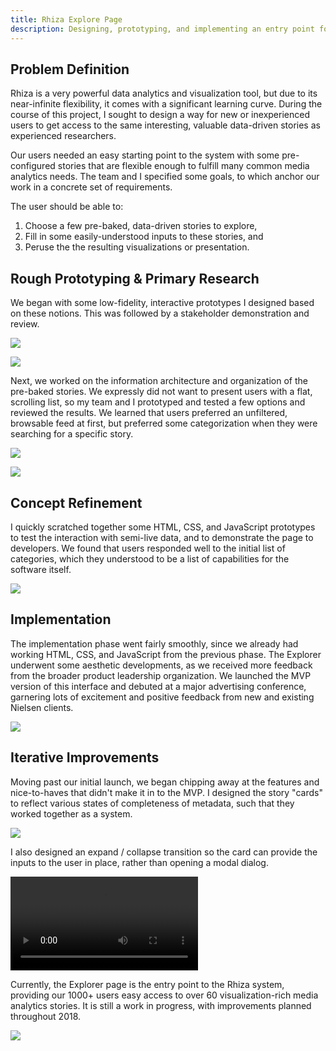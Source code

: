 ```yaml
---
title: Rhiza Explore Page
description: Designing, prototyping, and implementing an entry point for Rhiza users
---
```


## Problem Definition

Rhiza is a very powerful data analytics and visualization tool, but due to its near-infinite flexibility, it comes with a significant learning curve. During the course of this project, I sought to design a way for new or inexperienced users to get access to the same interesting, valuable data-driven stories as experienced researchers.

Our users needed an easy starting point to the system with some pre-configured stories that are flexible enough to fulfill many common media analytics needs. The team and I specified some goals, to which anchor our work in a concrete set of requirements.

The user should be able to:

1.  Choose a few pre-baked, data-driven stories to explore,
2.  Fill in some easily-understood inputs to these stories, and
3.  Peruse the the resulting visualizations or presentation.

## Rough Prototyping & Primary Research

We began with some low-fidelity, interactive prototypes I designed based on these notions. This was followed by a stakeholder demonstration and review.

![](/images/rhiza_explore_early_prototypes.png)

![](/images/rhiza_explore_protoype_review.png)

Next, we worked on the information architecture and organization of the pre-baked stories. We expressly did not want to present users with a flat, scrolling list, so my team and I prototyped and tested a few options and reviewed the results. We learned that users preferred an unfiltered, browsable feed at first, but preferred some categorization when they were searching for a specific story.

![](/images/rhiza_explore_ia_prototypes.png)

![](/images/rhiza_explore_ia_review.png)

## Concept Refinement

I quickly scratched together some HTML, CSS, and JavaScript prototypes to test the interaction with semi-live data, and to demonstrate the page to developers. We found that users responded well to the initial list of categories, which they understood to be a list of capabilities for the software itself.

![](/images/rhiza_explore_html_prototypes.png)

## Implementation

The implementation phase went fairly smoothly, since we already had working HTML, CSS, and JavaScript from the previous phase. The Explorer underwent some aesthetic developments, as we received more feedback from the broader product leadership organization. We launched the MVP version of this interface and debuted at a major advertising conference, garnering lots of excitement and positive feedback from new and existing Nielsen clients.

![](/images/rhiza_explore_mvp.png)

## Iterative Improvements

Moving past our initial launch, we began chipping away at the features and nice-to-haves that didn't make it in to the MVP. I designed the story "cards" to reflect various states of completeness of metadata, such that they worked together as a system.

![](/images/rhiza_explore_state_diagrams.png)

I also designed an expand / collapse transition so the card can provide the inputs to the user in place, rather than opening a modal dialog.

![](/images/rhiza_explore_card_expand.webm)

Currently, the Explorer page is the entry point to the Rhiza system, providing our 1000+ users easy access to over 60 visualization-rich media analytics stories. It is still a work in progress, with improvements planned throughout 2018.

![](/images/rhiza_explore_present_day.jpg)

